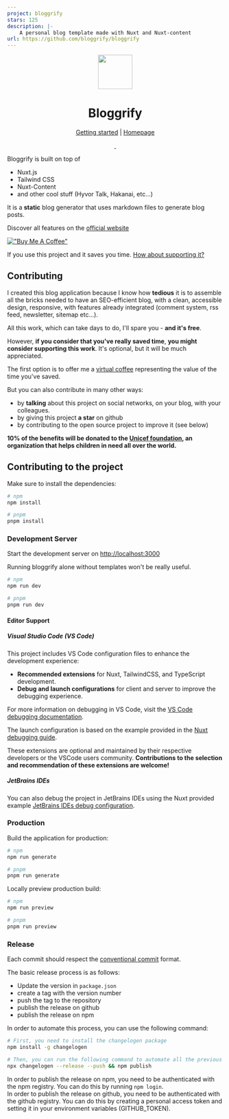 ```yaml
---
project: bloggrify
stars: 125
description: |-
    A personal blog template made with Nuxt and Nuxt-content
url: https://github.com/bloggrify/bloggrify
---
```


<div align="center">
  <a href="https://bloggrify.com">
    <img src="public/android-chrome-192x192.png"  width="80px" height="80px">
  </a>
  <h1 align="center">
    Bloggrify
  </h1>

[Getting started](https://bloggrify.com/introduction/getting-started) | [Homepage](https://bloggrify.com)

  <a href="https://github.com/bloggrify/bloggrify/releases/latest">
    <img src="https://img.shields.io/github/release/bloggrify/bloggrify.svg?style=flat-square" alt="">
  </a>

  <a href="https://github.com/bloggrify/bloggrify/blob/master/LICENSE">
    <img src="https://img.shields.io/github/license/bloggrify/bloggrify.svg?style=flat-square" alt="">
  </a>

</div>

Bloggrify is built on top of 
* Nuxt.js 
* Tailwind CSS
* Nuxt-Content 
* and other cool stuff (Hyvor Talk, Hakanai, etc...)

It is a **static** blog generator that uses markdown files to generate blog posts.

Discover all features on the [official website](https://bloggrify.com)

[!["Buy Me A Coffee"](https://www.buymeacoffee.com/assets/img/custom_images/orange_img.png)](https://www.buymeacoffee.com/hlassiege)

If you use this project and it saves you time. [How about supporting it?](https://www.buymeacoffee.com/hlassiege)

## Contributing

I created this blog application because I know how **tedious** it is to assemble all the bricks needed to have an SEO-efficient blog, with a clean, accessible design, responsive, with features already integrated (comment system, rss feed, newsletter, sitemap etc...).

All this work, which can take days to do, I'll spare you - **and it's free**.

However, **if you consider that you've really saved time**, **you might consider supporting this work**.
It's optional, but it will be much appreciated.

The first option is to offer me a [virtual coffee](https://www.buymeacoffee.com/hlassiege) representing the value of the time you've saved.

But you can also contribute in many other ways:

- by **talking** about this project on social networks, on your blog, with your colleagues. 
- by giving this project **a star** on github
- by contributing to the open source project to improve it (see below)

**10% of the benefits will be donated to the [Unicef foundation](https://www.unicef.org/), an organization that helps children in need all over the world.**

## Contributing to the project

Make sure to install the dependencies:

```bash
# npm
npm install

# pnpm
pnpm install
```

### Development Server

Start the development server on [http://localhost:3000](http://localhost:3000)

Running bloggrify alone without templates won't be really useful.   


```bash
# npm
npm run dev

# pnpm
pnpm run dev
```

#### Editor Support

##### Visual Studio Code (VS Code)
This project includes VS Code configuration files to enhance the development experience:
- **Recommended extensions** for Nuxt, TailwindCSS, and TypeScript development.
- **Debug and launch configurations** for client and server to improve the debugging experience.

For more information on debugging in VS Code, visit the [VS Code debugging documentation](https://code.visualstudio.com/docs/editor/debugging).

The launch configuration is based on the example provided in the [Nuxt debugging guide](https://nuxt.com/docs/guide/going-further/debugging).

These extensions are optional and maintained by their respective developers or the VSCode users community. **Contributions to the selection and recommendation of these extensions are welcome!**

##### JetBrains IDEs

You can also debug the project in JetBrains IDEs using the Nuxt provided example [JetBrains IDEs debug configuration](https://nuxt.com/docs/guide/going-further/debugging#example-jetbrains-ides-debug-configuration).

### Production

Build the application for production:

```bash
# npm
npm run generate

# pnpm
pnpm run generate
```

Locally preview production build:

```bash
# npm
npm run preview

# pnpm
pnpm run preview
```

### Release

Each commit should respect the [conventional commit](https://www.conventionalcommits.org/en/v1.0.0/) format.

The basic release process is as follows:
- Update the version in `package.json`
- create a tag with the version number
- push the tag to the repository
- publish the release on github
- publish the release on npm

In order to automate this process, you can use the following command:

```bash
# First, you need to install the changelogen package
npm install -g changelogen

# Then, you can run the following command to automate all the previous steps
npx changelogen --release --push && npm publish


```

In order to publish the release on npm, you need to be authenticated with the npm registry. You can do this by running `npm login`.  
In order to publish the release on github, you need to be authenticated with the github registry. You can do this by creating a personal access token and setting it in your environment variables (GITHUB_TOKEN).


